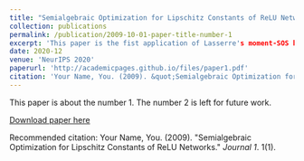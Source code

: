 ```yaml
---
title: "Semialgebraic Optimization for Lipschitz Constants of ReLU Networks"
collection: publications
permalink: /publication/2009-10-01-paper-title-number-1
excerpt: 'This paper is the fist application of Lasserre's moment-SOS hierarchy to deep learning applications.'
date: 2020-12
venue: 'NeurIPS 2020'
paperurl: 'http://academicpages.github.io/files/paper1.pdf'
citation: 'Your Name, You. (2009). &quot;Semialgebraic Optimization for Lipschitz Constants of ReLU Networks.&quot; <i>Journal 1</i>. 1(1).'
---
```

This paper is about the number 1. The number 2 is left for future work.

[Download paper here](http://academicpages.github.io/files/paper1.pdf)

Recommended citation: Your Name, You. (2009). "Semialgebraic Optimization for Lipschitz Constants of ReLU Networks." <i>Journal 1</i>. 1(1).